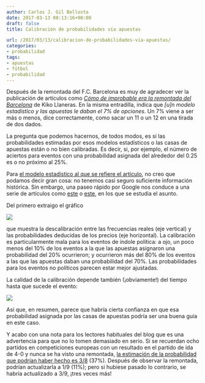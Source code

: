 ```yaml
---
author: Carlos J. Gil Bellosta
date: 2017-03-13 08:13:16+00:00
draft: false
title: Calibración de probabilidades vía apuestas

url: /2017/03/13/calibracion-de-probabilidades-via-apuestas/
categories:
- probabilidad
tags:
- apuestas
- fútbol
- probabilidad
---
```


Después de la remontada del F.C. Barcelona es muy de agradecer ver la publicación de artículos como [_Cómo de improbable era la remontada del Barcelona_](http://politica.elpais.com/politica/2017/03/09/ratio/1489084524_912833.html) de Kiko Llaneras. En la misma entradilla, indica que _[u]n modelo estadístico y las apuestas le daban el 7% de opciones_. Un 7% viene a ser más o menos, dice correctamente, como sacar un 11 o un 12 en una tirada de dos dados.

La pregunta que podemos hacernos, de todos modos, es si las probabilidades estimadas por esos modelos estadísticos o las casas de apuestas están o no bien calibradas. Es decir, si, por ejemplo, el número de aciertos para eventos con una probabilidad asignada del alrededor del 0.25 es o no próximo al 25%.

Para [el modelo estadístico al que se refiere el artículo](https://projects.fivethirtyeight.com/soccer-predictions/champions-league/), no creo que podamos decir gran cosa: no tenemos casi seguro suficiente información histórica. Sin embargo, una paseo rápido por Google nos conduce a una serie de artículos como [este](http://lkm.fri.uni-lj.si/uploads/eriks/Strumbelj_WorkingPaper2013.pdf) o [este](https://faculty.fuqua.duke.edu/~clemen/bio/Published%20Papers/45.PredictionMarkets-Page&Clemen-EJ-2013.pdf), en los que se estudia el asunto.

Del primero extraigo el gráfico

![](/wp-uploads/2017/03/calibration_bets_00.png#center)

que muestra la descalibración entre las frecuencias reales (eje vertical) y las probabilidades deducidas de los precios (eje horizontal). La calibración es particularmente mala para los eventos de índole política: a ojo, un poco menos del 10% de los eventos a la que las apuestas asignaron una probabilidad del 20% ocurrieron; y ocurrieron más del 80% de los eventos a las que las apuestas daban una probabilidad del 70%. Las probabilidades para los eventos no políticos parecen estar mejor ajustadas.

La calidad de la calibración depende también (¡obviamente!) del tiempo hasta que sucede el evento:

![](/wp-uploads/2017/03/calibration_bets_01.png#center)

Así que, en resumen, parece que habría cierta confianza en que esa probabilidad asignada por las casas de apuestas podría ser una buena guía en este caso.

Y acabo con una nota para los lectores habituales del blog que es una advertencia para que no lo tomen demasiado en serio. Si se recuerdan ocho partidos en competiciones europeas con un resultado en el partido de ida de 4-0 y nunca se ha visto una remontada, [la estimación de la probabilidad que podrían haber hecho es 3/8](https://www.datanalytics.com/2016/11/30/la-regla-del-tres-para-estimar-la-probabilidad-de-un-evento-todavia-no-observado/) (37%). Después de observar la remontada, podrían actualizarla a 1/9 (11%); pero si hubiese pasado lo contrario, se habría actualizado a 3/9, ¡tres veces más!